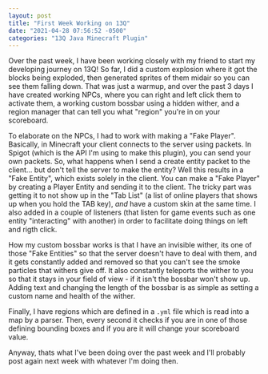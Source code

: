 ```yaml
---
layout: post
title: "First Week Working on 13Q"
date: "2021-04-28 07:56:52 -0500"
categories: "13Q Java Minecraft Plugin"
---
```


Over the past week, I have been working closely with my friend to start my developing journey on 13Q! So far, I did a custom explosion where it got the blocks being exploded, then generated sprites of them midair so you can see them falling down. That was just a warmup, and over the past 3 days I have created working NPCs, where you can right and left click them to activate them, a working custom bossbar using a hidden wither, and a region manager that can tell you what "region" you're in on your scoreboard.

To elaborate on the NPCs, I had to work with making a "Fake Player". Basically, in Minecraft your client connects to the server using packets. In Spigot (which is the API I'm using to make this plugin), you can send your own packets. So, what happens when I send a create entity packet to the client... but don't tell the server to make the entity? Well this results in a "Fake Entity", which exists solely in the client. You can make a "Fake Player" by creating a Player Entity and sending it to the client. The tricky part was getting it to not show up in the "Tab List" (a list of online players that shows up when you hold the TAB key), *and* have a custom skin at the same time. I also added in a couple of listeners (that listen for game events such as one entity "interacting" with another) in order to facilitate doing things on left and rigth click.

How my custom bossbar works is that I have an invisible wither, its one of those "Fake Entities" so that the server doesn't have to deal with them, and it gets constantly added and removed so that you can't see the smoke particles that withers give off. It also constantly teleports the wither to you so that it stays in your field of view - if it isn't the bossbar won't show up. Adding text and changing the length of the bossbar is as simple as setting a custom name and health of the wither.

Finally, I have regions which are defined in a `.yml` file which is read into a map by a parser. Then, every second it checks if you are in one of those defining bounding boxes and if you are it will change your scoreboard value.

Anyway, thats what I've been doing over the past week and I'll probably post again next week with whatever I'm doing then.
